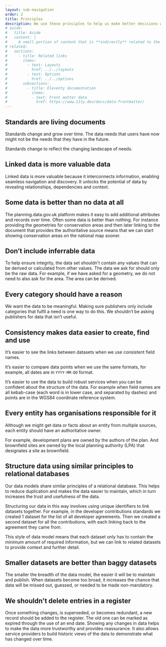 ```yaml
---
layout: sub-navigation
order: 2
title: Principles
description: We use these principles to help us make better decisions when we design data standards
# aside:
#   title: Aside
#   content: | 
#     A small portion of content that is **indirectly** related to the main content.
# related:
#   sections:
#     - title: Related links
#       items:
#         - text: Layouts
#           href: ../../layouts
#         - text: Options
#           href: ../../options
#       subsections:
#         - title: Eleventy documentation
#           items:
#           - text: Front matter data
#             href: https://www.11ty.dev/docs/data-frontmatter/
---
```


<h2 class="govuk-heading-l govuk-!-margin-top-9">Standards are living documents</h2>

Standards change and grow over time. The data needs that users have now might not be the needs that they have in the future.

Standards change to reflect the changing landscape of needs.

<h2 class="govuk-heading-l govuk-!-margin-top-9">Linked data is more valuable data</h2>

Linked data is more valuable because it interconnects information, enabling seamless navigation and discovery. It unlocks the potential of data by revealing relationships, dependencies and context.

<h2 class="govuk-heading-l govuk-!-margin-top-9">Some data is better than no data at all</h2>

The planning.data.gov.uk platform makes it easy to add additional attributes and records over time. Often some data is better than nothing. For instance providing the geometries for conservation areas and then later linking to the document that provides the authoritative source means that we can start showing conservation areas on the national map sooner.

<h2 class="govuk-heading-l govuk-!-margin-top-9">Don’t include inferrable data</h2>

To help ensure integrity, the data set shouldn't contain any values that can be derived or calculated from other values. The data we ask for should only be the raw data. For example, if we have asked for a geometry, we do not need to also ask for the area. The area can be derived.

<h2 class="govuk-heading-l govuk-!-margin-top-9">Every category should have a reason</h2>

We want the data to be meaningful. Making sure publishers only include categories that fulfil a need is one way to do this. We shouldn’t be asking publishers for data that isn’t useful.

<h2 class="govuk-heading-l govuk-!-margin-top-9">Consistency makes data easier to create, find and use</h2>

It’s easier to see the links between datasets when we use consistent field names. 

It’s easier to compare data points when we use the same formats, for example, all  dates are in `YYYY-MM-DD` format.

It’s easier to use the data to build robust services when you can be confident about the structure of the data. For example when field names are all kebab-case (each word is in lower case, and separated by dashes) and points are in the WGS84 coordinate reference system.

<h2 class="govuk-heading-l govuk-!-margin-top-9">Every entity has organisations responsible for it</h2>

Although we might get data or facts about an entity from multiple sources, each entity should have an authoritative owner.

For example, development plans are owned by the authors of the plan. And brownfield sites are owned by the local planning authority (LPA) that designates a site as brownfield.

<h2 class="govuk-heading-l govuk-!-margin-top-9">Structure data using similar principles to relational databases</h2>

Our data models share similar principles of a relational database. This helps to reduce duplication and makes the data easier to maintain, which in turn increases the trust and usefulness of the data.

Structuring our data in this way involves using unique identifiers to link datasets together. For example, in the developer contributions standards we created 1 dataset for the list of all developer agreements. Then we created a second dataset for all the contributions, with each linking back to the agreement they came from.

This style of data model means that each dataset only has to contain the minimum amount of required information, but we can link to related datasets to provide context and further detail.

<h2 class="govuk-heading-l govuk-!-margin-top-9">Smaller datasets are better than baggy datasets</h2>


The smaller the breadth of the data model, the easier it will be to maintain and publish. When datasets become too broad, it increases the chance that data will be missed out, guessed, or needed to be made non-mandatory. 

<h2 class="govuk-heading-l govuk-!-margin-top-9">We shouldn't delete entries in a register</h2>

Once something changes, is superseded, or becomes redundant, a new record should be added to the register. The old one can be marked as expired through the use of an end date.
Showing any changes in data helps to make the data more trustworthy and provides reassurance. It also allows service providers to build historic views of the data to demonstrate what has changed over time.


